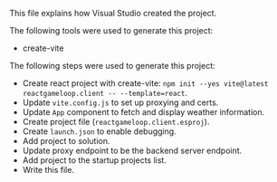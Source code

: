This file explains how Visual Studio created the project.

The following tools were used to generate this project:
- create-vite

The following steps were used to generate this project:
- Create react project with create-vite: `npm init --yes vite@latest reactgameloop.client -- --template=react`.
- Update `vite.config.js` to set up proxying and certs.
- Update `App` component to fetch and display weather information.
- Create project file (`reactgameloop.client.esproj`).
- Create `launch.json` to enable debugging.
- Add project to solution.
- Update proxy endpoint to be the backend server endpoint.
- Add project to the startup projects list.
- Write this file.
